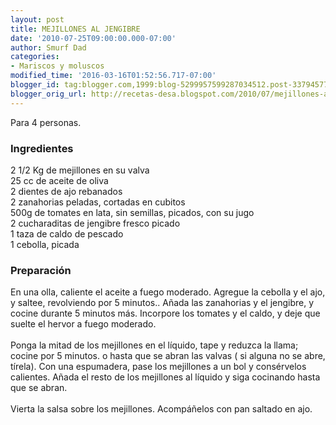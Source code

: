 ```yaml
---
layout: post
title: MEJILLONES AL JENGIBRE
date: '2010-07-25T09:00:00.000-07:00'
author: Smurf Dad
categories:
- Mariscos y moluscos
modified_time: '2016-03-16T01:52:56.717-07:00'
blogger_id: tag:blogger.com,1999:blog-5299957599287034512.post-3379457712026229000
blogger_orig_url: http://recetas-desa.blogspot.com/2010/07/mejillones-al-jengibre.html
---
```


Para 4 personas.<br><h3>Ingredientes</h3><p>2 1/2 Kg de mejillones en su valva<br/>25 cc de aceite de oliva<br/>2 dientes de ajo rebanados<br/>2 zanahorias peladas, cortadas en cubitos<br/>500g de tomates en lata, sin semillas, picados, con su jugo<br/>2 cucharaditas de jengibre fresco picado<br/>1 taza de caldo de pescado<br/>1 cebolla, picada</p><h3>Preparaci&oacute;n</h3><p>En una olla, caliente el aceite a fuego moderado. Agregue la cebolla y el ajo, y saltee, revolviendo por 5 minutos.. A&ntilde;ada las zanahorias y el jengibre, y cocine durante 5 minutos m&aacute;s. Incorpore los tomates y el caldo, y deje que suelte el hervor a fuego moderado.<br/><br/>Ponga la mitad de los mejillones en el l&iacute;quido, tape y reduzca la llama; cocine por 5 minutos. o hasta que se abran las valvas ( si alguna no se abre, t&iacute;rela). Con una espumadera, pase los mejillones a un bol y cons&eacute;rvelos calientes. A&ntilde;ada el resto de los mejillones al l&iacute;quido y siga cocinando hasta que se abran.<br/><br/>Vierta la salsa sobre los mejillones. Acomp&aacute;&ntilde;elos con pan saltado en ajo.</p>